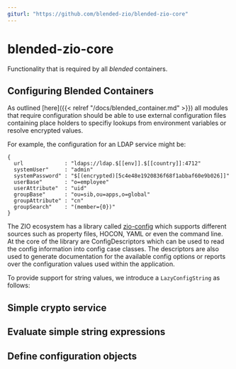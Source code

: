 ```yaml
---
giturl: "https://github.com/blended-zio/blended-zio-core"
---
```

# blended-zio-core

Functionality that is required by all _blended_ containers.

## Configuring Blended Containers

As outlined [here]({{< relref "/docs/blended_container.md" >}}) all modules that require configuration should be able to use external configuration files containing place holders to specifiy lookups from environment variables or resolve encrypted values.

For example, the configuration for an LDAP service might be:

```
{
  url             : "ldaps://ldap.$[[env]].$[[country]]:4712"
  systemUser"     : "admin"
  systemPassword" : "$[(encrypted)[5c4e48e1920836f68f1abbaf60e9b026]]"
  userBase"       : "o=employee"
  userAttribute"  : "uid"
  groupBase"      : "ou=sib,ou=apps,o=global"
  groupAttribute" : "cn"
  groupSearch"    : "(member={0})"
}
```

The ZIO ecosystem has a library called [zio-config](https://zio.github.io/zio-config/) which supports different sources such as property files, HOCON, YAML or even the command line. At the core of the library are ConfigDescriptors which can be used to read the config information into config case classes. The descriptors are also used to generate documentation for the available config options or reports over the configuration values used within the application.

To provide support for string values, we introduce a `LazyConfigString` as follows:



## Simple crypto service

## Evaluate simple string expressions

## Define configuration objects

